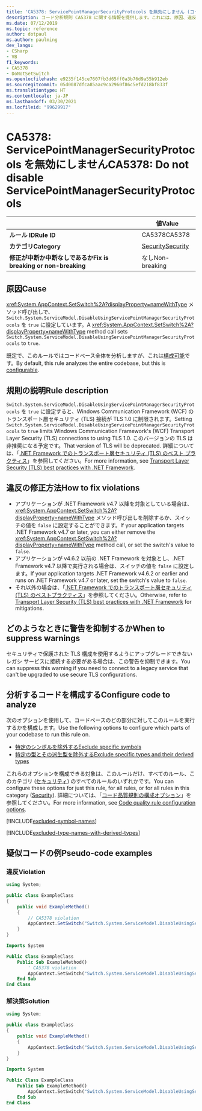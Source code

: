 ```yaml
---
title: 'CA5378: ServicePointManagerSecurityProtocols を無効にしません (コード分析)'
description: コード分析規則 CA5378 に関する情報を提供します。これには、原因、違反の修正方法、抑制する状況などが含まれます。
ms.date: 07/12/2019
ms.topic: reference
author: dotpaul
ms.author: paulming
dev_langs:
- CSharp
- VB
f1_keywords:
- CA5378
- DoNotSetSwitch
ms.openlocfilehash: e9235f145ce7607fb3d65ff0a3b76d9a55b912eb
ms.sourcegitcommit: 05d0087dfca85aac9ca2960f86c5efd218bf833f
ms.translationtype: HT
ms.contentlocale: ja-JP
ms.lasthandoff: 03/30/2021
ms.locfileid: "99629917"
---
```

# <a name="ca5378-do-not-disable-servicepointmanagersecurityprotocols"></a><span data-ttu-id="64255-103">CA5378: ServicePointManagerSecurityProtocols を無効にしません</span><span class="sxs-lookup"><span data-stu-id="64255-103">CA5378: Do not disable ServicePointManagerSecurityProtocols</span></span>

| | <span data-ttu-id="64255-104">値</span><span class="sxs-lookup"><span data-stu-id="64255-104">Value</span></span> |
|-|-|
| <span data-ttu-id="64255-105">**ルール ID**</span><span class="sxs-lookup"><span data-stu-id="64255-105">**Rule ID**</span></span> |<span data-ttu-id="64255-106">CA5378</span><span class="sxs-lookup"><span data-stu-id="64255-106">CA5378</span></span>|
| <span data-ttu-id="64255-107">**カテゴリ**</span><span class="sxs-lookup"><span data-stu-id="64255-107">**Category**</span></span> |[<span data-ttu-id="64255-108">Security</span><span class="sxs-lookup"><span data-stu-id="64255-108">Security</span></span>](security-warnings.md)|
| <span data-ttu-id="64255-109">**修正が中断か中断なしであるか**</span><span class="sxs-lookup"><span data-stu-id="64255-109">**Fix is breaking or non-breaking**</span></span> |<span data-ttu-id="64255-110">なし</span><span class="sxs-lookup"><span data-stu-id="64255-110">Non-breaking</span></span>|

## <a name="cause"></a><span data-ttu-id="64255-111">原因</span><span class="sxs-lookup"><span data-stu-id="64255-111">Cause</span></span>

<span data-ttu-id="64255-112"><xref:System.AppContext.SetSwitch%2A?displayProperty=nameWithType> メソッド呼び出しで、`Switch.System.ServiceModel.DisableUsingServicePointManagerSecurityProtocols` を `true` に設定しています。</span><span class="sxs-lookup"><span data-stu-id="64255-112">A <xref:System.AppContext.SetSwitch%2A?displayProperty=nameWithType> method call sets `Switch.System.ServiceModel.DisableUsingServicePointManagerSecurityProtocols` to `true`.</span></span>

<span data-ttu-id="64255-113">既定で、このルールではコードベース全体を分析しますが、これは[構成可能](#configure-code-to-analyze)です。</span><span class="sxs-lookup"><span data-stu-id="64255-113">By default, this rule analyzes the entire codebase, but this is [configurable](#configure-code-to-analyze).</span></span>

## <a name="rule-description"></a><span data-ttu-id="64255-114">規則の説明</span><span class="sxs-lookup"><span data-stu-id="64255-114">Rule description</span></span>

<span data-ttu-id="64255-115">`Switch.System.ServiceModel.DisableUsingServicePointManagerSecurityProtocols` を `true` に設定すると、Windows Communication Framework (WCF) のトランスポート層セキュリティ (TLS) 接続が TLS 1.0 に制限されます。</span><span class="sxs-lookup"><span data-stu-id="64255-115">Setting `Switch.System.ServiceModel.DisableUsingServicePointManagerSecurityProtocols` to `true` limits Windows Communication Framework's (WCF) Transport Layer Security (TLS) connections to using TLS 1.0.</span></span> <span data-ttu-id="64255-116">このバージョンの TLS は非推奨になる予定です。</span><span class="sxs-lookup"><span data-stu-id="64255-116">That version of TLS will be deprecated.</span></span> <span data-ttu-id="64255-117">詳細については、「[.NET Framework でのトランスポート層セキュリティ (TLS) のベスト プラクティス](../../../framework/network-programming/tls.md#switchsystemservicemodeldisableusingservicepointmanagersecurityprotocols)」を参照してください。</span><span class="sxs-lookup"><span data-stu-id="64255-117">For more information, see [Transport Layer Security (TLS) best practices with .NET Framework](../../../framework/network-programming/tls.md#switchsystemservicemodeldisableusingservicepointmanagersecurityprotocols).</span></span>

## <a name="how-to-fix-violations"></a><span data-ttu-id="64255-118">違反の修正方法</span><span class="sxs-lookup"><span data-stu-id="64255-118">How to fix violations</span></span>

- <span data-ttu-id="64255-119">アプリケーションが .NET Framework v4.7 以降を対象としている場合は、<xref:System.AppContext.SetSwitch%2A?displayProperty=nameWithType> メソッド呼び出しを削除するか、スイッチの値を `false` に設定することができます。</span><span class="sxs-lookup"><span data-stu-id="64255-119">If your application targets .NET Framework v4.7 or later, you can either remove the <xref:System.AppContext.SetSwitch%2A?displayProperty=nameWithType> method call, or set the switch's value to `false`.</span></span>
- <span data-ttu-id="64255-120">アプリケーションが v4.6.2 以前の .NET Framework を対象とし、.NET Framework v4.7 以降で実行される場合は、スイッチの値を `false` に設定します。</span><span class="sxs-lookup"><span data-stu-id="64255-120">If your application targets .NET Framework v4.6.2 or earlier and runs on .NET Framework v4.7 or later, set the switch's value to `false`.</span></span>
- <span data-ttu-id="64255-121">それ以外の場合は、「[.NET Framework でのトランスポート層セキュリティ (TLS) のベストプラクティス](../../../framework/network-programming/tls.md)」を参照してください。</span><span class="sxs-lookup"><span data-stu-id="64255-121">Otherwise, refer to [Transport Layer Security (TLS) best practices with .NET Framework](../../../framework/network-programming/tls.md) for mitigations.</span></span>

## <a name="when-to-suppress-warnings"></a><span data-ttu-id="64255-122">どのようなときに警告を抑制するか</span><span class="sxs-lookup"><span data-stu-id="64255-122">When to suppress warnings</span></span>

<span data-ttu-id="64255-123">セキュリティで保護された TLS 構成を使用するようにアップグレードできないレガシ サービスに接続する必要がある場合は、この警告を抑制できます。</span><span class="sxs-lookup"><span data-stu-id="64255-123">You can suppress this warning if you need to connect to a legacy service that can't be upgraded to use secure TLS configurations.</span></span>

## <a name="configure-code-to-analyze"></a><span data-ttu-id="64255-124">分析するコードを構成する</span><span class="sxs-lookup"><span data-stu-id="64255-124">Configure code to analyze</span></span>

<span data-ttu-id="64255-125">次のオプションを使用して、コードベースのどの部分に対してこのルールを実行するかを構成します。</span><span class="sxs-lookup"><span data-stu-id="64255-125">Use the following options to configure which parts of your codebase to run this rule on.</span></span>

- [<span data-ttu-id="64255-126">特定のシンボルを除外する</span><span class="sxs-lookup"><span data-stu-id="64255-126">Exclude specific symbols</span></span>](#exclude-specific-symbols)
- [<span data-ttu-id="64255-127">特定の型とその派生型を除外する</span><span class="sxs-lookup"><span data-stu-id="64255-127">Exclude specific types and their derived types</span></span>](#exclude-specific-types-and-their-derived-types)

<span data-ttu-id="64255-128">これらのオプションを構成できる対象は、このルールだけ、すべてのルール、このカテゴリ ([セキュリティ](security-warnings.md)) のすべてのルールのいずれかです。</span><span class="sxs-lookup"><span data-stu-id="64255-128">You can configure these options for just this rule, for all rules, or for all rules in this category ([Security](security-warnings.md)).</span></span> <span data-ttu-id="64255-129">詳細については、「[コード品質規則の構成オプション](../code-quality-rule-options.md)」を参照してください。</span><span class="sxs-lookup"><span data-stu-id="64255-129">For more information, see [Code quality rule configuration options](../code-quality-rule-options.md).</span></span>

[!INCLUDE[excluded-symbol-names](~/includes/code-analysis/excluded-symbol-names.md)]

[!INCLUDE[excluded-type-names-with-derived-types](~/includes/code-analysis/excluded-type-names-with-derived-types.md)]

## <a name="pseudo-code-examples"></a><span data-ttu-id="64255-130">疑似コードの例</span><span class="sxs-lookup"><span data-stu-id="64255-130">Pseudo-code examples</span></span>

### <a name="violation"></a><span data-ttu-id="64255-131">違反</span><span class="sxs-lookup"><span data-stu-id="64255-131">Violation</span></span>

```csharp
using System;

public class ExampleClass
{
    public void ExampleMethod()
    {
        // CA5378 violation
        AppContext.SetSwitch("Switch.System.ServiceModel.DisableUsingServicePointManagerSecurityProtocols", true);
    }
}
```

```vb
Imports System

Public Class ExampleClass
    Public Sub ExampleMethod()
        ' CA5378 violation
        AppContext.SetSwitch("Switch.System.ServiceModel.DisableUsingServicePointManagerSecurityProtocols", true)
    End Sub
End Class
```

### <a name="solution"></a><span data-ttu-id="64255-132">解決策</span><span class="sxs-lookup"><span data-stu-id="64255-132">Solution</span></span>

```csharp
using System;

public class ExampleClass
{
    public void ExampleMethod()
    {
        AppContext.SetSwitch("Switch.System.ServiceModel.DisableUsingServicePointManagerSecurityProtocols", false);
    }
}
```

```vb
Imports System

Public Class ExampleClass
    Public Sub ExampleMethod()
        AppContext.SetSwitch("Switch.System.ServiceModel.DisableUsingServicePointManagerSecurityProtocols", false)
    End Sub
End Class
```
